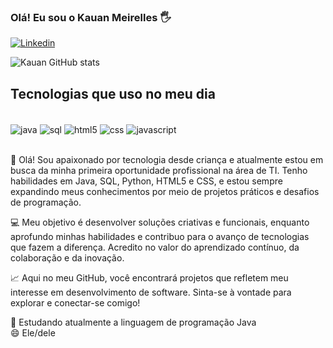 
### Olá! Eu sou o Kauan Meirelles 🖐️

[![Linkedin](https://img.shields.io/badge/LinkedIn-0077B5?style=for-the-badge&logo=linkedin&logoColor=white)](https://www.linkedin.com/in/kauan-meirelles/)

![Kauan GitHub stats](https://github-readme-stats.vercel.app/api?username=insany-boy&show_icons=true&theme=tokyonight)

## Tecnologias que uso no meu dia

<div style="display: inline_block"><br/>
  <img  align="center" alt="java" src="https://img.shields.io/badge/Java-ED8B00?style=for-the-badge&logo=openjdk&logoColor=white" />
  <img  align="center" alt="sql" src="https://img.shields.io/badge/MySQL-005C84?style=for-the-badge&logo=mysql&logoColor=white" />
  <img  align="center" alt="html5" src="https://img.shields.io/badge/HTML5-E34F26?style=for-the-badge&logo=html5&logoColor=white" />
  <img  align="center" alt="css" src="https://img.shields.io/badge/CSS3-1572B6?style=for-the-badge&logo=css3&logoColor=white" />
  <img  align="center" alt="javascript" src="https://img.shields.io/badge/JavaScript-F7DF1E?style=for-the-badge&logo=javascript&logoColor=black" />
</div><br>

👋 Olá! Sou apaixonado por tecnologia desde criança e atualmente estou em busca da minha primeira oportunidade profissional na área de TI. Tenho habilidades em Java, SQL, Python, HTML5 e CSS, e estou sempre expandindo meus conhecimentos por meio de projetos práticos e desafios de programação.

💻 Meu objetivo é desenvolver soluções criativas e funcionais, enquanto aprofundo minhas habilidades e contribuo para o avanço de tecnologias que fazem a diferença. Acredito no valor do aprendizado contínuo, da colaboração e da inovação.

📈 Aqui no meu GitHub, você encontrará projetos que refletem meu interesse em desenvolvimento de software. Sinta-se à vontade para explorar e conectar-se comigo!

🔭 Estudando atualmente a linguagem de programação Java <br>
😄 Ele/dele

